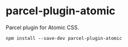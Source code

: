 # parcel-plugin-atomic

Parcel plugin for Atomic CSS.

```npm install --save-dev parcel-plugin-atomic```
